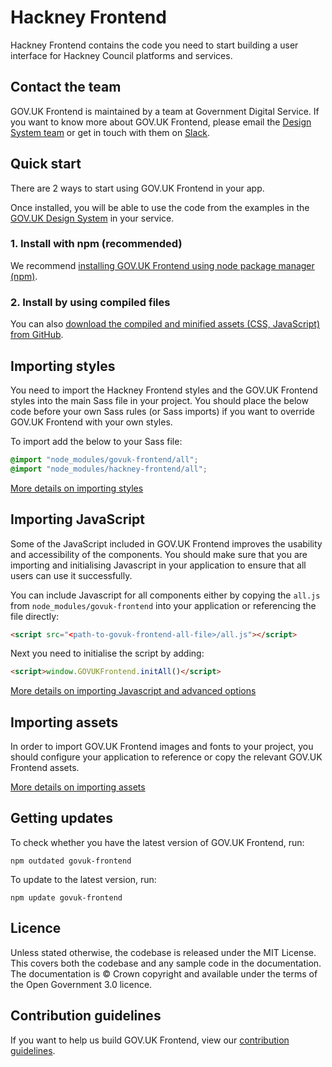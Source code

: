 # Hackney Frontend

Hackney Frontend contains the code you need to start building a user interface
for Hackney Council platforms and services.

<!-- See live examples of Hackney Frontend components, and guidance on when to use -->
<!-- them in your service, in the [GOV.UK Design System](https://www.gov.uk/design-system). -->

## Contact the team

GOV.UK Frontend is maintained by a team at Government Digital Service. If you want to know more about GOV.UK Frontend, please email the [Design System
team](mailto:govuk-design-system-support@digital.cabinet-office.gov.uk) or get in touch with them on [Slack](https://ukgovernmentdigital.slack.com/messages/govuk-design-system).

## Quick start

There are 2 ways to start using GOV.UK Frontend in your app.

Once installed, you will be able to use the code from the examples in the
[GOV.UK Design System](https://www.gov.uk/design-system) in your service.

### 1. Install with npm (recommended)

We recommend [installing GOV.UK Frontend using node package manager
(npm)](https://github.com/alphagov/govuk-frontend/blob/master/docs/installation/installing-with-npm.md).

### 2. Install by using compiled files

You can also [download the compiled and minified assets (CSS, JavaScript) from
GitHub](https://github.com/alphagov/govuk-frontend/blob/master/docs/installation/installing-from-dist.md).

## Importing styles

You need to import the Hackney Frontend styles and the GOV.UK Frontend styles into the main Sass file in your
project. You should place the below code before your own Sass rules (or Sass
imports) if you want to override GOV.UK Frontend with your own styles.

To import add the below to your Sass file:

  ```scss
  @import "node_modules/govuk-frontend/all";
  @import "node_modules/hackney-frontend/all";
  ```

[More details on importing styles](https://github.com/alphagov/govuk-frontend/blob/master/docs/installation/installing-with-npm.md#importing-styles)

## Importing JavaScript

Some of the JavaScript included in GOV.UK Frontend improves the usability and
accessibility of the components. You should make sure that you are importing and
initialising Javascript in your application to ensure that all users can use it successfully.

You can include Javascript for all components either by copying the `all.js` from `node_modules/govuk-frontend` into your application or referencing the file directly:

```html
<script src="<path-to-govuk-frontend-all-file>/all.js"></script>
```
Next you need to initialise the script by adding:

```html
<script>window.GOVUKFrontend.initAll()</script>
```

[More details on importing Javascript and advanced options](https://github.com/alphagov/govuk-frontend/blob/master/docs/installation/installing-with-npm.md#importing-javascript)


## Importing assets

In order to import GOV.UK Frontend images and fonts to your project, you should configure your application to reference or copy the relevant GOV.UK Frontend assets.

[More details on importing assets](https://github.com/alphagov/govuk-frontend/blob/master/docs/installation/installing-with-npm.md#import-assets)


## Getting updates

To check whether you have the latest version of GOV.UK Frontend, run:

```
npm outdated govuk-frontend
```

To update to the latest version, run:

```
npm update govuk-frontend
```

## Licence

Unless stated otherwise, the codebase is released under the MIT License. This
covers both the codebase and any sample code in the documentation. The
documentation is &copy; Crown copyright and available under the terms of the
Open Government 3.0 licence.

## Contribution guidelines

If you want to help us build GOV.UK Frontend, view our [contribution
guidelines](https://github.com/alphagov/govuk-frontend/blob/master/CONTRIBUTING.md).
